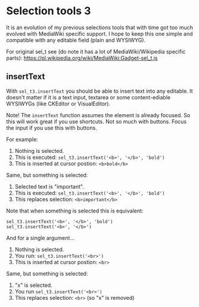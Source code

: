 # Selection tools 3

It is an evolution of my previous selections tools that with time got too much evolved with MediaWiki specific support.
I hope to keep this one simple and compatible with any editable field (plain and WYSIWYG).

For original sel_t see (do note it has a lot of MediaWiki/Wikipedia specific parts):
https://pl.wikipedia.org/wiki/MediaWiki:Gadget-sel_t.js

## insertText

With `sel_t3.insertText` you should be able to insert text into any editable. It doesn't matter if it is a text input, textarea
or some content-ediable WYSIWYGs (like CKEditor or VisualEditor).

Note! The `insertText` function assumes the element is already focused. So this will work great if you use shortcuts.
Not so much with buttons. Focus the input if you use this with buttons.

For example:
1. Nothing is selected.
2. This is executed: `sel_t3.insertText('<b>', '</b>', 'bold')`
3. This is inserted at cursor postion: `<b>bold</b>`

Same, but something is selected:
1. Selected text is "important".
2. This is executed: `sel_t3.insertText('<b>', '</b>', 'bold')`
3. This replaces selection: `<b>important</b>`

Note that when something is selected this is equivalent:
```
sel_t3.insertText('<b>', '</b>', 'bold')
sel_t3.insertText('<b>', '</b>')
```

And for a single argument...
1. Nothing is selected.
2. You run: `sel_t3.insertText('<br>')`
3. This is inserted at cursor postion: `<br>`

Same, but something is selected:
1. "x" is selected.
2. You run `sel_t3.insertText('<br>')`
3. This replaces selection: `<br>` (so "x" is removed)

